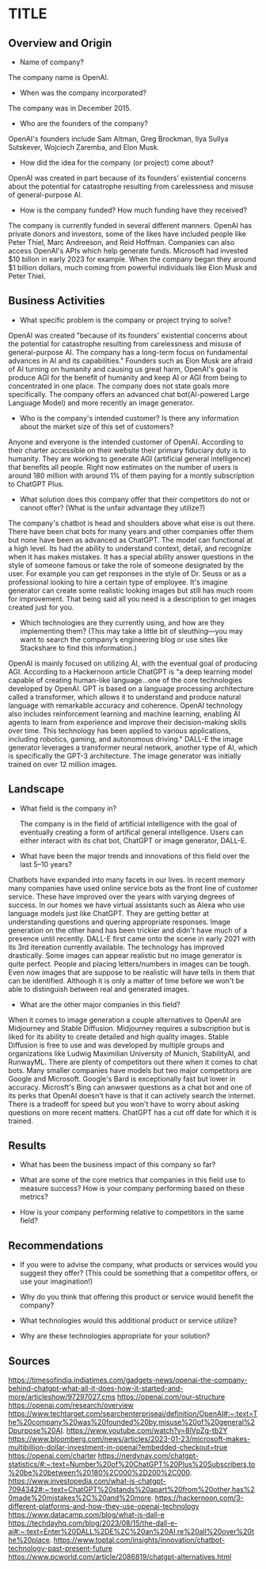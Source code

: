 # TITLE

## Overview and Origin

* Name of company?  

The company name is OpenAI.

* When was the company incorporated?  

The company was in December 2015.

* Who are the founders of the company?    

OpenAI's founders include Sam Altman, Greg Brockman, Ilya SuIlya Sutskever, Wojciech Zaremba, and Elon Musk.

* How did the idea for the company (or project) come about?  

OpenAI was created in part because of its founders' existential concerns about the potential for catastrophe resulting from carelessness and misuse of general-purpose AI.

* How is the company funded? How much funding have they received?  

The company is currently funded in several different manners. OpenAI has private donors and investors, some of the likes have included people like Peter Thiel, Marc Andreeson, and Reid Hoffman. Companies can also access OpenAI's APIs which help generate funds. Microsoft had invested $10 billon in early 2023 for example. When the company began they around $1 billion dollars, much coming from powerful individuals like Elon Musk and Peter Thiel.

## Business Activities

* What specific problem is the company or project trying to solve?  

OpenAI was created "because of its founders' existential concerns about the potential for catastrophe resulting from carelessness and misuse of general-purpose AI. The company has a long-term focus on fundamental advances in AI and its capabilities." Founders such as Elon Musk are afraid of AI turning on humanity and causing us great harm, OpenAI's goal is produce AGI for the benefit of humanity and keep AI or AGI from being to concentrated in one place. The company does not state goals more specifically. The company offers an advanced chat bot(AI-powered Large Language Model) and more recently an image generator.

* Who is the company's intended customer? Is there any information about the market size of this set of customers?  

Anyone and everyone is the intended customer of OpenAI. According to their charter accessible on their website their primary fiduciary duty is to humanity. They are working to generate AGI (artificial general intelligence) that benefits all people. Right now estimates on the number of users is around 180 million with around 1% of them paying for a montly subscription to ChatGPT Plus.

* What solution does this company offer that their competitors do not or cannot offer? (What is the unfair advantage they utilize?)  

The company's chatbot is head and shoulders above what else is out there. There have been chat bots for many years and other companies offer them but none have been as advanced as ChatGPT. The model can functional at a high level. Its had the ability to understand context, detail, and recognize when it has makes mistakes. It has a special ability answer questions in the style of someone famous or take the role of someone designated by the user. For example you can get responses in the style of Dr. Seuss or as a professional looking to hire a certain type of employee. It's imagine generator can create some realistic looking images but still has much room for improvement. That being said all you need is a description to get images created just for you.

* Which technologies are they currently using, and how are they implementing them? (This may take a little bit of sleuthing&mdash;you may want to search the company’s engineering blog or use sites like Stackshare to find this information.)

OpenAI is mainly focused on utilizing AI, with the eventual goal of producing AGI. According to a Hackernoon article ChatGPT is "a deep learning model capable of creating human-like language...one of the core technologies developed by OpenAI. GPT is based on a language processing architecture called a transformer, which allows it to understand and produce natural language with remarkable accuracy and coherence.
OpenAI technology also includes reinforcement learning and machine learning, enabling AI agents to learn from experience and improve their decision-making skills over time. This technology has been applied to various applications, including robotics, gaming, and autonomous driving." DALL-E the image generator leverages a transformer neural network, another type of AI, which is specifically the GPT-3 architecture. The image generator was initially trained on over 12 million images.

## Landscape

* What field is the company in?

  The company is in the field of artificial intelligence with the goal of eventually creating a form of artifical general intelligence. Users can either interact with its chat bot, ChatGPT or image generator, DALL-E.

* What have been the major trends and innovations of this field over the last 5&ndash;10 years?

Chatbots have expanded into many facets in our lives. In recent memory many companies have used online service bots as the front line of customer service. These have improved over the years with varying degrees of success. In our homes we have virtual assistants such as Alexa who use language models just like ChatGPT. They are getting better at understanding questions and quering appropriate responses. Image generation on the other hand has been trickier and didn't have much of a presence until recently. DALL-E first came onto the scene in early 2021 with its 3rd itereation currently available. The technology has improved drastically. Some images can appear realistic but no image generator is quite perfect. People and placing letters/numbers in images can be tough. Even now images that are suppose to be realistic will have tells in them that can be identified. Although it is only a matter of time before we won't be able to distinguish between real and generated images.

* What are the other major companies in this field?

When it comes to image generation a couple alternatives to OpenAI are Midjourney and Stable Diffusion. Midjourney requires a subscription but is liked for its ability to create detailed and high quality images. Stable Diffusion is free to use and was developed by multiple groups and organizations like Ludwig Maximilian University of Munich, StabilityAI, and RunwayML. There are plenty of competitors out there when it comes to chat bots. Many smaller companies have models but two major competitors are Google and Microsoft. Google's Bard is exceptionally fast but lower in accuracy. Microsft's Bing can anwswer questions as a chat bot and one of its perks that OpenAI doesn't have is that it can actively search the internet. There is a tradeoff for speed but you won't have to worry about asking questions on more recent matters. ChatGPT has a cut off date for which it is trained.

## Results

* What has been the business impact of this company so far?

* What are some of the core metrics that companies in this field use to measure success? How is your company performing based on these metrics?

* How is your company performing relative to competitors in the same field?

## Recommendations

* If you were to advise the company, what products or services would you suggest they offer? (This could be something that a competitor offers, or use your imagination!)

* Why do you think that offering this product or service would benefit the company?

* What technologies would this additional product or service utilize?

* Why are these technologies appropriate for your solution?

## Sources  
https://timesofindia.indiatimes.com/gadgets-news/openai-the-company-behind-chatgpt-what-all-it-does-how-it-started-and-more/articleshow/97297027.cms
https://openai.com/our-structure
https://openai.com/research/overview
https://www.techtarget.com/searchenterpriseai/definition/OpenAI#:~:text=The%20company%20was%20founded%20by,misuse%20of%20general%2Dpurpose%20AI.
https://www.youtube.com/watch?v=8lVpZg-tb2Y
https://www.bloomberg.com/news/articles/2023-01-23/microsoft-makes-multibillion-dollar-investment-in-openai?embedded-checkout=true
https://openai.com/charter
https://nerdynav.com/chatgpt-statistics/#:~:text=Number%20of%20ChatGPT%20Plus%20Subscribers,to%20be%20between%20180%2C000%2D200%2C000.
https://www.investopedia.com/what-is-chatgpt-7094342#:~:text=ChatGPT%20stands%20apart%20from%20other,has%20made%20mistakes%2C%20and%20more.
https://hackernoon.com/3-different-platforms-and-how-they-use-openai-technology
https://www.datacamp.com/blog/what-is-dall-e
https://techdayhq.com/blog/2023/08/15/the-dall-e-ai#:~:text=Enter%20DALL%2DE%2C%20an%20AI,re%20all%20over%20the%20place.
https://www.toptal.com/insights/innovation/chatbot-technology-past-present-future
https://www.pcworld.com/article/2086819/chatgpt-alternatives.html

